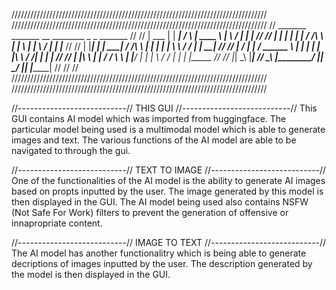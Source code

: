 /////////////////////////////////////////////////////////////////////////////////
/////////////////////////////////////////////////////////////////////////////////
//   _______   _______        __        ________      _          _   _______   //
//  |  ___  | |  _____|      /  \      |  ____  \    | \        / | |  _____|  //
//  | |   | | | |_____      / /\ \     | |    \  |   |  \      /  | | |_____   //
//  | |___| | |  _____|    / /__\ \    | |     | |   | \ \    / / | |  _____|  //
//  |    __/  | |         / ______ \   | |     | |   | |\ \  / /| | | |        //
//  | |\ \    | |_____   / /      \ \  | |____/  |   | | \ \/ / | | | |_____   //
//  |_| \_\   |_______| /_/        \_\ |________/    |_|  \__/  |_| |_______|  //
//                                                                             //
/////////////////////////////////////////////////////////////////////////////////
/////////////////////////////////////////////////////////////////////////////////

//---------------------------//     THIS GUI     //---------------------------//
This GUI contains AI model which was imported from huggingface.
The particular model being used is a multimodal model which is able to generate images and text.
The various functions of the AI model are able to be navigated to through the gui.

//---------------------------//  TEXT TO IMAGE  //---------------------------//
One of the functionalities of the AI model is the ability to generate AI images based on propts inputted by the user.
The image generated by this model is then displayed in the GUI.
The AI model being used also contains NSFW (Not Safe For Work) filters to prevent the generation of offensive or innapropriate content.

//---------------------------//  IMAGE TO TEXT  //---------------------------//
The AI model has another functionalitry which is being able to generate decriptions of images inputted by the user.
The description generated by the model is then displayed in the GUI.
